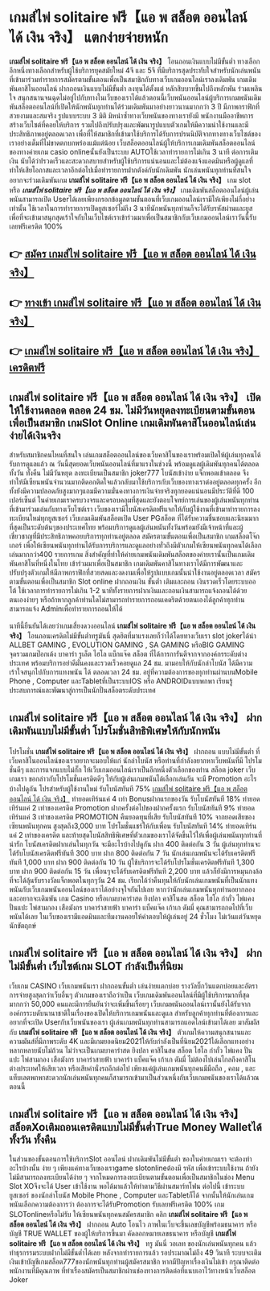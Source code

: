 # เกมส์ไพ่ solitaire ฟรี【แอ พ สล็อต ออนไลน์ ได้ เงิน จริง】  แตกง่ายจ่ายหนัก

**เกมส์ไพ่ solitaire ฟรี【แอ พ สล็อต ออนไลน์ ได้ เงิน จริง】** โอนถอนเงินแบบไม่มีขั้นต่ำ  ทางเลือกอีกหนึ่งทางเลือกสำหรับผู้ใช้บริการยุคสมัยใหม่ 4จี และ 5จี ที่มีบริการสุดประทับใจสำหรับนักเล่นพนันที่เข้ามาร่วมทำรายการสมัครตามขั้นตอนเพื่อเป็นสมาชิกกับทางเว็บเกมออนไลน์เราลงเดิมพัน เกมเดิมพันคาสิโนออนไลน์ ฝากถอนเงินแบบไม่มีขั้นต่ำ ลงทุนได้ตั้งแต่ หลักสิบบาทขึ้นไปถึงหลักพัน ร่วมเพลินใจ สนุกสนานจนฉุดไม่อยู่ไปกับทางในเว็บของเราได้แล้วตอนนี้เว็บพนันออนไลน์ผู้บริการเกมพนันเดิมพันสล็อตออนไลน์ที่เปิดให้นักพนันทุกท่านได้ร่วมเดิมพันมาอย่างยาวนานมากกว่า 3 ปี มีภาพกราฟิกที่สวยงามและสมจริง รูปแบบระบบ 3 มิติ
มิหนำซ้ำทางเว็บพนันของทางเรายังมี พนักงานมืออาชีพการสร้างเว็บไซต์ที่คอยให้บริการ  รวมไปถึงปรับปรุงและพัฒนารูปแบบตัวเกมให้มีความน่าใช้งานและมีประสิทธิภาพอยู่ตลอดเวลา เพื่อที่ให้สมาชิกที่เข้ามาใช้บริการได้รับการปรนนิบัติจากทางทางเว็บไซต์ของเราอย่างเต็มที่ไม่ขาดตกบกพร่องแม้แต่น้อย เว็บสล็อตออนไลน์ผู้ให้บริการเกมเดิมพันสล็อตออนไลน์ของทางค่ายเกม casio onlineนั้นยังเป็นระบบ AUTOใช้เวลาทำรายการไม่เกิน 3 นาที ต่อการเติมเงิน นับได้ว่าIรวดเร็วและสะดวกสบายสำหรับผู้ใช้บริการแน่นอนและไม่ต้องแจ้งแอดมินหรือผู้ดูแลที่ทำให้เสียโอกาสและเวลาอีกต่อไปเมื่อทำรายการฝากตังค์กับนักเดิมพัน
นักเล่นพนันทุกท่านที่สนใจอยากจะร่วมเดิมพันเกม **เกมส์ไพ่ solitaire ฟรี【แอ พ สล็อต ออนไลน์ ได้ เงิน จริง】** เกม slot  หรือ ***เกมส์ไพ่ solitaire ฟรี【แอ พ สล็อต ออนไลน์ ได้ เงิน จริง】*** เกมเดิมพันสล็อตออนไลน์ผู้เล่นพนันสามารถเปิด Userได้เลยเพียงกรอกข้อมูลตามขั้นตอนที่เว็บเกมออนไลน์เรามีให้เพียงไม่กี่อย่างเท่านั้น ใช้เวลาในการทำรายการเปิดยูสเซอร์ไม่ถึง 3 นาทีนักพนันทุกท่านก็จะได้รับรหัสผ่านและยูสเพื่อที่จะเข้ามาสนุกสุดเร้าใจกับในเว็บไซต์เราเข้าร่วมมาเพื่อเป็นสมาชิกกับเว็บเกมออนไลน์เราวันนี้รับเลยฟรีเครดิต 100%

## 👉 [สมัคร เกมส์ไพ่ solitaire ฟรี【แอ พ สล็อต ออนไลน์ ได้ เงิน จริง】](https://archa888.com/)
## 👉 [ทางเข้า เกมส์ไพ่ solitaire ฟรี【แอ พ สล็อต ออนไลน์ ได้ เงิน จริง】](https://archa888.com/)
## 👉 [เกมส์ไพ่ solitaire ฟรี【แอ พ สล็อต ออนไลน์ ได้ เงิน จริง】 เครดิตฟรี](https://archa888.com/)

## เกมส์ไพ่ solitaire ฟรี【แอ พ สล็อต ออนไลน์ ได้ เงิน จริง】 เปิดให้ใช้งานตลอด ตลอด 24 ชม. ไม่มีวันหยุดลงทะเบียนตามขั้นตอนเพื่อเป็นสมาชิก เกมSlot Online เกมเดิมพันคาสิโนออนไลน์เล่นง่ายได้เงินจริง

สำหรับสมาชิกคนไหนที่สนใจ เล่นเกมสล็อตออนไลน์ของเว็บคาสิโนของเราพร้อมเปิดให้ผู้เล่นทุกคนได้รับการดูแลแล้ว ณ วันนี้สุดยอดเว็บพนันออนไลน์ที่มาแรงในช่วงนี้ พร้อมดูแลผู้เดิมพันทุกคนได้ตลอดทั้งวัน ทั้งคืน ไม่มีวันหยุด ลงทะเบียนเป็นสมาชิก joker777 โบนัสเข้าง่าย แจ็กพอตเข้าตลอด จึงทำให้มีเซียนพนันจำนวนมากติดอกติดใจแล้วกลับมาใช้บริการกับเว็บของทางเราต่ออยู่ตลอดทุกครั้ง อีกทั้งยังมีความปลอดภัยสูงมากๆแถมมีความมั่นคงทางการเงินจ่ายจริงทุกยอดแน่นอนมีประวัติที่ดี 100 เปอร์เซ็นต์ ในค่ายเกมเราครบวงจรและครอบคลุมที่สุดและยังตอบโจทย์การเล่นของผู้เล่นพนันทุกท่านที่เข้ามาร่วมเล่นกับทางเว็บไซต์เรา
เว็บของเรามีโบนัสเครดิตฟรีแจกให้กับผู้ใช้งานที่เข้ามาทำรายการลงทะเบียนใหม่ทุกยูสเซอร์ เว็บเกมเดิมพันสล็อตเปิด User PGสล็อต ที่ได้รับความชื่นชอบและนิยมมากที่สุดเป็นระดับต้นๆของประเทศไทย พร้อมบริการดูแลผู้เล่นพนันทั้งวันพร้อมยังมีเจ้าหน้าที่และผู้เชี่ยวชาญที่มีประสิทธิภาพคอยบริการทุกท่านอยู่ตลอด สมัครตามขั้นตอนเพื่อเป็นสมาชิก เกมสล็อตโจ๊กเกอร์ เพื่อให้เซียนพนันทุกท่านได้รับการบริการและดูแลอย่างทั่วถึงมีตัวเกมให้เซียนพนันทุกคนได้เลือกเล่นมากกว่า400 รายการเกม
สิ่งสำคัญที่ทำให้ค่ายเกมพนันเดิมพันสล็อตของค่ายเรานั้นเป็นเกมเดิมพันคาสิโนที่หนึ่งในไทย เข้าร่วมมาเพื่อเป็นสมาชิก  เกมเดิมพันคาสิโนทางเราได้มีการพัฒนาและปรับปรุงตัวเกมให้มีภาพกราฟิกที่สวยสดและงดงามเพื่อให้รูปแบบเกมนั้นน่าใช้งานอยู่ตลอดเวลา สมัครตามขั้นตอนเพื่อเป็นสมาชิก Slot online ฝากถอนเงิน ขั้นต่ำ เติมและถอน เงินรวดเร็วโดยระบบออโต้ ใช้เวลาการทำรายการไม่เกิน 1-2 นาทีทั้งรายการฝากเงินและถอนเงินสามารถแจ้งถอนได้ด้วยตนเองง่ายๆ หรือถ้าหากลูกค้าท่านใดไม่สามารถทำรายการถอนเคดริตด้วยตนเองได้ลูกค้าทุกท่านสามารถแจ้ง Adminเพื่อทำรายการถอนให้ได้

นาทีนี้ยืนยันได้เลยว่าเกมเสี่ยงดวงออนไลน์ **เกมส์ไพ่ solitaire ฟรี【แอ พ สล็อต ออนไลน์ ได้ เงิน จริง】** โอนถอนเครดิตไม่มีขั้นต่ำทรูมันนี่ สุดฮิตที่มาแรงเลยก็ว่าได้โดยทางเว็บเรา slot jokerได้นำ ALLBET GAMING , EVOLUTION GAMING , SA GAMING หรือBIG GAMING จุดรวมเกมป๊อกเด้ง บาคาร่า รูเล็ต ไฮโล แบ็กแจ๊ค สล็อต ที่ได้การการันตีจากจากองค์กรระดับต่างประเทศ พร้อมบริการอย่าดีมั่นคงและรวดเร็วคอยดูแล 24 ชม. มามอบให้กับนักล่าโบนัส ได้มีความเร้าใจสนุกไปกับการแทงพนัน ได้ ตลอดเวลา 24 ชม. อยู่ที่ความต้องการของทุกท่านผ่านบนMobile Phone , Computer และTabletที่เป็นระบบIOS หรือ ANDROIDแบบพกพา เรียนรู้ประสบการณ์และพัฒนาสู่การเป็นนักปั่นสล็อตระดับประเทศ

## เกมส์ไพ่ solitaire ฟรี【แอ พ สล็อต ออนไลน์ ได้ เงิน จริง】 ฝากเดิมพันแบบไม่มีขั้นต่ำ โปรโมชั่นสิทธิพิเศษให้กับนักพนัน

โปรโมชั่น **เกมส์ไพ่ solitaire ฟรี【แอ พ สล็อต ออนไลน์ ได้ เงิน จริง】** ฝากถอน แบบไม่มีขั้นต่ำ ที่เว็บคาสิโนออนไลน์ของเราอยากจะมอบให้แก่  นักล่าโบนัส หรือท่านที่กำลังอยากหาเว็บพนันที่มี โปรโมชั่นดีๆ และการแจกแบบไม่กั๊ก ให้เว็บเกมออนไลน์เราเป็นอีกหนึ่งตัวเลือกของท่าน สล็อต joker เว็บเกมเรา ขอกล่าวกับโปรโมชั่นเครดิตดีๆ ให้กับผู้เล่นเกมพนันได้เลือกเล่นกัน จะมี Promotion อะไรบ้างไปดูกัน
โปรสำหรับผู้ใช้งานใหม่ รับโบนัสทันที 75% [เกมส์ไพ่ solitaire ฟรี【แอ พ สล็อต ออนไลน์ ได้ เงิน จริง】](https://archa888.com/) ทำยอดเทิร์นแค่ 4 เท่า
Bonusฝากแรกของวัน รับโบนัสทันที 18% ทำยอดเทิร์นแค่ 2 เท่าของเครดิต
 Promotion ฝากครั้งต่อไปของฝากครั้งแรก รับโบนัสทันที 9% ทำยอดเทิร์นแค่ 3 เท่าของเครดิต
 PROMOTION คืนยอดทุนที่เสีย รับโบนัสทันที 10% จากยอดเสียของเซียนพนันทุกคน สูงสุดถึง3,000 บาท
โปรโมชั่นแชร์ให้กับเพื่อน รับโบนัสทันที 14% ทำยอดเทิร์นแค่ 2 เท่าของเครดิต
และท้ายสุดโบนัสสิทธิพิเศษที่ตัวเกมของเราได้จัดขึ้นไว้ให้เพื่อผู้เล่นพนันทุกท่านที่น่ารัก โบนัสเครดิตฝากเล่นในทุกวัน จะมีอะไรบ้างไปดูกัน
ฝาก 400 ติดต่อกัน 3 วัน ผู้เล่นทุกท่านจะได้รับโบนัสเครดิตฟรีทันที 300 บาท
ฝาก 800 ติดต่อกัน 7 วัน นักเล่นเกมพนันจะได้รับเครดิตฟรีทันที 1,000 บาท
ฝาก 900 ติดต่อกัน 10 วัน ผู้ใช้บริการจะได้รับโปรโมชั่นเครดิตฟรีทันที 1,300 บาท
ฝาก 900 ติดต่อกัน 15 วัน เพื่อนๆจะได้รับเครดิตฟรีทันที 2,200 บาท
แล้วก็ยังมีการหมุนกงล้อที่จะได้ลุ้นรับรางวัลแจ็กพอตในทุกๆวัน 24 ชม. เรียกได้ว่าคืนทุนให้กับนักเล่นเกมพนันที่เป็นนักแทงพนันกับเว็บเกมพนันออนไลน์ของเราได้อย่างจุใจกันไปเลย หากว่านักเล่นเกมพนันทุกท่านอยากลองและอยากจะเดิมพัน เกม Casino หรือเกมบาคาร่าสด ยิงปลา คาสิโนสด สล็อต ไฮโล กำถั่ว ไพ่แคง ปั่นแปะ ไพ่สามกอง เสือมังกร บาคาร่าสายฟ้า บาคาร่า แบ็คแจ๊ค เก้าเก ดัมมี่ คุณสามารถกดไปที่เว็บพนันได้เลย ในเว็บของเรามีแอดมินและทีมงานคอยให้คำตอบให้ผู้เล่นอยู่ 24 ชั่วโมง ไม่เว้นแต่วันหยุดนักขัตฤกษ์

## เกมส์ไพ่ solitaire ฟรี【แอ พ สล็อต ออนไลน์ ได้ เงิน จริง】 ฝากไม่มีขั้นต่ำ  เว็บไซต์เกม SLOT กำลังเป็นที่นิยม

เว็บเกม CASINO เว็บเกมพนันเรา ฝากถอนขั้นต่ำ เล่นง่ายแตกบ่อย รางวัลบิ๊กวินแตกบ่อยและอัตราการจ่ายสูงสุดกว่าเว็บอื่นๆ ตัวเกมของเราถือว่าเป็น เว็บเกมเดิมพันออนไลน์ที่มีผู้ใช้บริการมากที่สุดมากกว่า 50,000 คนและมีการยืนยันว่าจะเพิ่มขึ้นเรื่อยๆ เว็บเกมพนันออนไลน์เรานั้นยังได้รับจากองค์กรระบดับนานาชาติในเรื่องของเปิดให้บริการเกมพนันและดูแล สำหรับลูกค้าทุกท่านที่ต้องการและอยากที่จะเปิด Userกับเว็บพนันของเรา ผู้เล่นเกมพนันทุกท่านสามารถแอดไลน์เข้ามาได้เลย
	มาสัมผัสกับ **เกมส์ไพ่ solitaire ฟรี【แอ พ สล็อต ออนไลน์ ได้ เงิน จริง】** ตัวเกมให้ความสนุกสนานและความมันส์ที่มีภาพระดับ 4K และมีเกมยอดนิยม2021ให้กับกำลังเป็นที่นิยม2021ได้เลือกแทงอย่างหลากหลายนับไม่ถ้วน  ไม่ว่าจะเป็นเกมบาคาร่าสด ยิงปลา คาสิโนสด สล็อต ไฮโล กำถั่ว ไพ่แคง ปั่นแปะ ไพ่สามกอง เสือมังกร บาคาร่าสายฟ้า บาคาร่า แบ็คแจ๊ค เก้าเก ดัมมี่ ไม่ต้องไปเล่นไกลถึงคาสิโนต่างประเทศให้เสียเวลา หรือเสียค่านั่งรถอีกต่อไป เพียงแค่ผู้เล่นเกมพนันทุกคนมีมือถือ , คอม , และแท็บเลตพกพาสะดวกนักเล่นพนันทุกคนก็สามารถเข้ามาเป็นส่วนหนึ่งกับเว็บเกมพนันของเราได้แล้วณ ตอนนี้

## เกมส์ไพ่ solitaire ฟรี【แอ พ สล็อต ออนไลน์ ได้ เงิน จริง】 สล็อตXoเติมถอนเครดิตแบบไม่มีขั้นต่ำTrue Money Walletได้ทั้งวัน ทั้งคืน

ในส่วนของขั้นตอนการใช้บริการSlot ออนไลน์ ฝากเดิมพันไม่มีขั้นต่ำ ของในค่ายเกมเรา จะต้องทำอะไรบ้างนั้น ง่าย ๆ เพียงแค่ทางเว็บของเราgame slotonlineต้องมี รหัส เพื่อเข้าระบบใช้งาน ถ้ายังไม่มีสามารถลงทะเบียนได้ง่าย ๆ จากโหมดการลงทะเบียนตามขั้นตอนเพื่อเป็นสมาชิกในช่อง Menu Slot XOจึงจะได้ User เข้าใช้งาน พอได้มาแล้วให้ทำตามวิธีผ่านสมาร์ทโฟน ต่อไปนี้
เข้าระบบ ยูสเซอร์  ของนักล่าโบนัส Mobile Phone , Computer และTabletก็ได้
จากนั้นให้นักเล่นเกมพนันเลือกความต้องการว่า ต้องการจะได้รับPromotion รับเลยฟรีเครดิต 100% เกม SLOTonlineหรือไม่รับ
ให้เซียนพนันทุกคนสมัครสมาชิก คลิก **เกมส์ไพ่ solitaire ฟรี【แอ พ สล็อต ออนไลน์ ได้ เงิน จริง】** ฝากถอน Auto โอนไว ภาพในเว็บจะขึ้นเลขบัญชีพร้อมธนาคาร หรือบัญชี TRUE WALLET ของผู้ให้บริการขึ้นมา
คัดลอกหมายเลขธนาคาร หรือบัญชี **เกมส์ไพ่ solitaire ฟรี【แอ พ สล็อต ออนไลน์ ได้ เงิน จริง】** ทรู มันนี่ วอเลท ของนักเล่นพนันทุกคน แล้วทำธุรกรรมระบบฝากไม่มีขั้นต่ำได้เลย
หลังจากทำรายการแล้ว รอประมาณไม่ถึง 49 วินาที ระบบจะเติมเงินเข้าบัญชีเกมสล็อต777ของนักพนันทุกท่านผู้สมัครสมาชิก
หากมีปัญหาเรื่องเงินไม่เข้า กรุณาติดต่อพนักงานที่มีคุณภาพ ที่ทำเรื่องสมัครเป็นสมาชิกผ่านช่องทางการติดต่อที่แนบเอาไว้ทางหน้าเว็บสล็อต Joker



